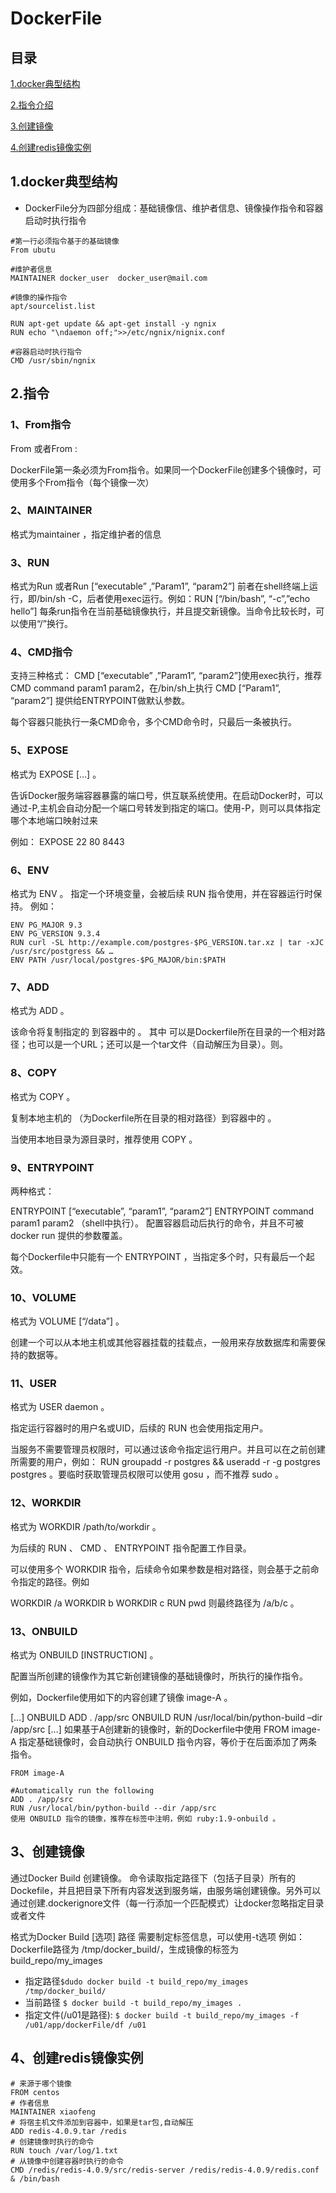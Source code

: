 # DockerFile 

## 目录

[1.docker典型结构 ](1.docker典型结构 )

[2.指令介绍](2.指令)

[3.创建镜像 ](3.创建镜像 )

[4.创建redis镜像实例](4.创建redis镜像实例)

## 1.docker典型结构 
- DockerFile分为四部分组成：基础镜像信、维护者信息、镜像操作指令和容器启动时执行指令

````
#第一行必须指令基于的基础镜像
From ubutu

#维护者信息
MAINTAINER docker_user  docker_user@mail.com

#镜像的操作指令
apt/sourcelist.list

RUN apt-get update && apt-get install -y ngnix 
RUN echo "\ndaemon off;">>/etc/ngnix/nignix.conf

#容器启动时执行指令
CMD /usr/sbin/ngnix

````

## 2.指令
### 1、From指令 
From 或者From :

DockerFile第一条必须为From指令。如果同一个DockerFile创建多个镜像时，可使用多个From指令（每个镜像一次）

### 2、MAINTAINER 
格式为maintainer ，指定维护者的信息

### 3、RUN 
格式为Run 或者Run [“executable” ,”Param1”, “param2”] 
前者在shell终端上运行，即/bin/sh -C，后者使用exec运行。例如：RUN [“/bin/bash”, “-c”,”echo hello”] 
每条run指令在当前基础镜像执行，并且提交新镜像。当命令比较长时，可以使用“/”换行。

### 4、CMD指令 
支持三种格式： 
CMD [“executable” ,”Param1”, “param2”]使用exec执行，推荐 
CMD command param1 param2，在/bin/sh上执行 
CMD [“Param1”, “param2”] 提供给ENTRYPOINT做默认参数。

每个容器只能执行一条CMD命令，多个CMD命令时，只最后一条被执行。

### 5、EXPOSE

格式为 EXPOSE […] 。

告诉Docker服务端容器暴露的端口号，供互联系统使用。在启动Docker时，可以通过-P,主机会自动分配一个端口号转发到指定的端口。使用-P，则可以具体指定哪个本地端口映射过来

例如： 
EXPOSE 22 80 8443

### 6、ENV

格式为 ENV 。 指定一个环境变量，会被后续 RUN 指令使用，并在容器运行时保持。
例如：

```
ENV PG_MAJOR 9.3
ENV PG_VERSION 9.3.4
RUN curl -SL http://example.com/postgres-$PG_VERSION.tar.xz | tar -xJC /usr/src/postgress && …
ENV PATH /usr/local/postgres-$PG_MAJOR/bin:$PATH
```

### 7、ADD 
格式为 ADD 。

该命令将复制指定的 到容器中的 。 其中 可以是Dockerfile所在目录的一个相对路径；也可以是一个URL；还可以是一个tar文件（自动解压为目录）。则。

### 8、COPY

格式为 COPY 。

复制本地主机的 （为Dockerfile所在目录的相对路径）到容器中的 。

当使用本地目录为源目录时，推荐使用 COPY 。

### 9、ENTRYPOINT

两种格式：

ENTRYPOINT [“executable”, “param1”, “param2”] 
ENTRYPOINT command param1 param2 （shell中执行）。 
配置容器启动后执行的命令，并且不可被 docker run 提供的参数覆盖。

每个Dockerfile中只能有一个 ENTRYPOINT ，当指定多个时，只有最后一个起效。

### 10、VOLUME

格式为 VOLUME [“/data”] 。

创建一个可以从本地主机或其他容器挂载的挂载点，一般用来存放数据库和需要保持的数据等。

### 11、USER

格式为 USER daemon 。

指定运行容器时的用户名或UID，后续的 RUN 也会使用指定用户。

当服务不需要管理员权限时，可以通过该命令指定运行用户。并且可以在之前创建所需要的用户，例如： RUN groupadd -r postgres && useradd -r -g postgres postgres 。要临时获取管理员权限可以使用 gosu ，而不推荐 sudo 。

### 12、WORKDIR

格式为 WORKDIR /path/to/workdir 。

为后续的 RUN 、 CMD 、 ENTRYPOINT 指令配置工作目录。

可以使用多个 WORKDIR 指令，后续命令如果参数是相对路径，则会基于之前命令指定的路径。例如

WORKDIR /a 
WORKDIR b 
WORKDIR c 
RUN pwd 
则最终路径为 /a/b/c 。

### 13、ONBUILD

格式为 ONBUILD [INSTRUCTION] 。

配置当所创建的镜像作为其它新创建镜像的基础镜像时，所执行的操作指令。

例如，Dockerfile使用如下的内容创建了镜像 image-A 。

[…] 
ONBUILD ADD . /app/src 
ONBUILD RUN /usr/local/bin/python-build –dir /app/src 
[…] 
如果基于A创建新的镜像时，新的Dockerfile中使用 FROM image-A 指定基础镜像时，会自动执行 ONBUILD 指令内容，等价于在后面添加了两条指令。

```
FROM image-A

#Automatically run the following
ADD . /app/src
RUN /usr/local/bin/python-build --dir /app/src
使用 ONBUILD 指令的镜像，推荐在标签中注明，例如 ruby:1.9-onbuild 。
```

## 3、创建镜像 
通过Docker Build 创建镜像。 
命令读取指定路径下（包括子目录）所有的Dockefile，并且把目录下所有内容发送到服务端，由服务端创建镜像。另外可以通过创建.dockerignore文件（每一行添加一个匹配模式）让docker忽略指定目录或者文件

格式为Docker Build [选项] 路径 
需要制定标签信息，可以使用-t选项 
例如：Dockerfile路径为 /tmp/docker_build/，生成镜像的标签为build_repo/my_images 

- 指定路径`$dudo docker build -t build_repo/my_images /tmp/docker_build/`
- 当前路径 `$ docker build -t build_repo/my_images .`
- 指定文件(/u01是路径): `$ docker build -t build_repo/my_images -f /u01/app/dockerFile/df /u01`

## 4、创建redis镜像实例
```
# 来源于哪个镜像
FROM centos
# 作者信息
MAINTAINER xiaofeng
# 将宿主机文件添加到容器中，如果是tar包,自动解压
ADD redis-4.0.9.tar /redis
# 创建镜像时执行的命令
RUN touch /var/log/1.txt
# 从镜像中创建容器时执行的命令
CMD /redis/redis-4.0.9/src/redis-server /redis/redis-4.0.9/redis.conf & /bin/bash
```
 
   
